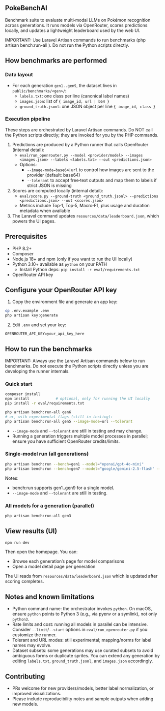 ## PokeBenchAI

Benchmark suite to evaluate multi‑modal LLMs on Pokémon recognition across generations. It runs models via OpenRouter, scores predictions locally, and updates a lightweight leaderboard used by the web UI.

IMPORTANT: Use Laravel Artisan commands to run benchmarks (php artisan bench:run-all <gen>). Do not run the Python scripts directly.

## How benchmarks are performed

### Data layout
- For each generation `gen1..gen9`, the dataset lives in `public/benchmarks/<gen>/`:
  - `labels.txt`: one class per line (canonical label names)
  - `images.json`: list of `{ image_id, url | b64 }`
  - `ground_truth.jsonl`: one JSON object per line `{ image_id, class }`

### Execution pipeline
These steps are orchestrated by Laravel Artisan commands. Do NOT call the Python scripts directly; they are invoked for you by the PHP commands.
1) Predictions are produced by a Python runner that calls OpenRouter (internal detail):
   - `eval/run_openrouter.py --model <provider/model> --images <images.json> --labels <labels.txt> --out <predictions.json>`
   - Options:
     - `--image-mode=base64|url` to control how images are sent to the provider (default: base64)
     - `--tolerant` to accept free‑text outputs and map them to labels if strict JSON is missing
2) Scores are computed locally (internal detail):
   - `eval/score.py --ground-truth <ground_truth.jsonl> --predictions <predictions.json> --out <scores.json>`
   - Metrics include Top‑1, Top‑5, Macro‑F1, plus usage and duration metadata when available
3) The Laravel command updates `resources/data/leaderboard.json`, which powers the UI pages.

## Prerequisites

- PHP 8.2+
- Composer
- Node.js 18+ and npm (only if you want to run the UI locally)
- Python 3.10+ available as `python` on your PATH
  - Install Python deps: `pip install -r eval/requirements.txt`
- OpenRouter API key

## Configure your OpenRouter API key

1) Copy the environment file and generate an app key:
```bash
cp .env.example .env
php artisan key:generate
```
2) Edit `.env` and set your key:
```env
OPENROUTER_API_KEY=your_api_key_here
```

## How to run the benchmarks

IMPORTANT: Always use the Laravel Artisan commands below to run benchmarks. Do not execute the Python scripts directly unless you are developing the runner internals.

### Quick start
```bash
composer install
npm install            # optional, only for running the UI locally
pip install -r eval/requirements.txt

php artisan bench:run-all gen6
# or, with experimental flags (still in testing):
php artisan bench:run-all gen5 --image-mode=url --tolerant
```

- `--image-mode` and `--tolerant` are still in testing and may change.
- Running a generation triggers multiple model processes in parallel; ensure you have sufficient OpenRouter credits/limits.

### Single‑model run (all generations)
```bash
php artisan bench:run --bench=gen1 --model="openai/gpt-4o-mini"
php artisan bench:run --bench=gen7 --model="google/gemini-2.5-flash" --image-mode=url --tolerant   # experimental flags
```

Notes:
- bench:run supports gen1..gen9 for a single model.
- `--image-mode` and `--tolerant` are still in testing.

### All models for a generation (parallel)
```bash
php artisan bench:run-all gen3
```
## View results (UI)

```bash
npm run dev
```
Then open the homepage. You can:
- Browse each generation’s page for model comparisons
- Open a model detail page per generation

The UI reads from `resources/data/leaderboard.json` which is updated after scoring completes.

## Notes and known limitations

- Python command name: the orchestrator invokes `python`. On macOS, ensure `python` points to Python 3 (e.g., via pyenv or a symlink), not only `python3`.
- Rate limits and cost: running all models in parallel can be intensive. Consider `--limit`/`--start` options in `eval/run_openrouter.py` if you customize the runner.
- Tolerant and URL modes: still experimental; mapping/norms for label names may evolve.
- Dataset subsets: some generations may use curated subsets to avoid ambiguous forms or duplicate sprites. You can extend any generation by editing `labels.txt`, `ground_truth.jsonl`, and `images.json` accordingly.

## Contributing

- PRs welcome for new providers/models, better label normalization, or improved visualizations.
- Please include reproducibility notes and sample outputs when adding new models.


